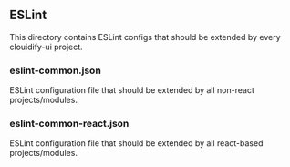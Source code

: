 ## ESLint

This directory contains ESLint configs that should be extended by every clouidify-ui project. 

### eslint-common.json

ESLint configuration file that should be extended by all non-react projects/modules.

### eslint-common-react.json

ESLint configuration file that should be extended by all react-based projects/modules.

